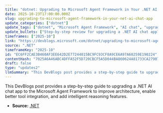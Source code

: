 ```yaml
---
title: "dotnet: Upgrading to Microsoft Agent Framework in Your .NET AI Chat App"
date: 2025-10-23T17:00:00.000Z
slug: upgrading-to-microsoft-agent-framework-in-your-net-ai-chat-app
update_categories: ["dotnet"]
update_tags: ["dotnet", "Microsoft Agent Framework", "AI chat", "upgrade", "architecture", "tooling", "intelligent reasoning", "devblogs"]
update_bullets: ["Step-by-step review for upgrading a .NET AI chat application to Microsoft Agent Framework.", "Improves application architecture for better modularity and maintainability.", "Enables stronger integration with tools and services used in AI apps.", "Adds or enhances intelligent reasoning capabilities for more advanced agent behavior.", "Published on the .NET Blog (DevBlogs)."]
timeframes: ["2025-10"]
link: "https://devblogs.microsoft.com/dotnet/upgrading-to-microsoft-agent-framework-in-your-dotnet-ai-chat-app/"
source: ".NET"
timeframeKey: "2025-10"
id: "EC6FF2CAE3B460AF3EE642D2E77244015BC9FC93CF8A9CE6A97A60259E190224"
contentHash: "7025A6A46ABC4DFFA52F5D720CBCF5A5D044BA860624A81733CA27907FF05979"
draft: false
type: "updates2"
llmSummary: "This DevBlogs post provides a step-by-step guide to upgrading a .NET AI chat app to the Microsoft Agent Framework to improve architecture, enable better tool integration, and add intelligent reasoning features."
---
```


This DevBlogs post provides a step-by-step guide to upgrading a .NET AI chat app to the Microsoft Agent Framework to improve architecture, enable better tool integration, and add intelligent reasoning features.

- **Source:** [.NET](https://devblogs.microsoft.com/dotnet/upgrading-to-microsoft-agent-framework-in-your-dotnet-ai-chat-app/)
